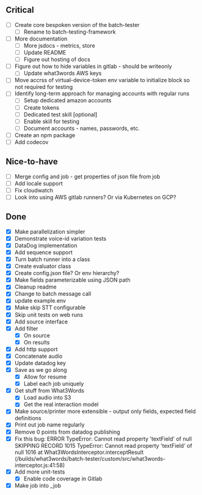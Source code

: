 ## Critical
- [ ] Create core bespoken version of the batch-tester
  - [ ] Rename to batch-testing-framework
- [ ] More documentation
  - [ ] More jsdocs - metrics, store
  - [ ] Update README
  - [ ] Figure out hosting of docs
- [ ] Figure out how to hide variables in gitlab - should be writeonly
  - [ ] Update what3words AWS keys
- [ ] Move accrss of virtual-device-token env variable to initialize block so not required for testing
- [ ] Identify long-term approach for managing accounts with regular runs
  - [ ] Setup dedicated amazon accounts
  - [ ] Create tokens
  - [ ] Dedicated test skill [optional]
  - [ ] Enable skill for testing
  - [ ] Document accounts - names, passwords, etc.
- [ ] Create an npm package
- [ ] Add codecov

## Nice-to-have
- [ ] Merge config and job - get properties of json file from job
- [ ] Add locale support
- [ ] Fix cloudwatch
- [ ] Look into using AWS gitlab runners? Or via Kubernetes on GCP?

## Done
- [X] Make parallelization simpler
- [X] Demonstrate voice-id variation tests
- [X] DataDog implementation
- [X] Add sequence support
- [X] Turn batch runner into a class
- [X] Create evaluator class
- [X] Create config.json file? Or env hierarchy?
- [X] Make fields parameterizable using JSON path
- [X] Cleanup readme
- [X] Change to batch message call
- [X] update example.env
- [X] Make skip STT configurable
- [X] Skip unit tests on web runs
- [X] Add source interface
- [X] Add filter
  - [X] On source
  - [X] On results
- [X] Add http support
- [X] Concatenate audio
- [X] Update datadog key
- [X] Save as we go along
  - [X] Allow for resume
  - [X] Label each job uniquely
- [X] Get stuff from What3Words
  - [X] Load audio into S3
  - [X] Get the real interaction model
- [X] Make source/printer more extensible - output only fields, expected field definitions
- [X] Print out job name regularly
- [X] Remove 0 points from datadog publishing
- [X] Fix this bug: ERROR TypeError: Cannot read property 'textField' of null SKIPPING RECORD
      1015 TypeError: Cannot read property 'textField' of null
      1016     at What3WordsInterceptor.interceptResult (/builds/what3words/batch-tester/custom/src/what3words-interceptor.js:41:58)
- [X] Add more unit-tests
  - [X] Enable code coverage in Gitlab
- [X] Make job into _job
